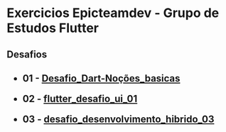 # Exercicios Epicteamdev - Grupo de Estudos Flutter

<h2>Desafios<h2/>

- 01 - [Desafio_Dart-Noções_basicas](https://github.com/vinnieoh/challenge_epicteamdev/tree/main/Desafio_Dart-No%C3%A7%C3%B5es_basicas)

- 02 - [flutter_desafio_ui_01](https://github.com/vinnieoh/challenge_epicteamdev/tree/main/flutter_desafio_ui_01)

- 03 - [desafio_desenvolvimento_hibrido_03](https://github.com/vinnieoh/challenge_epicteamdev/tree/main/desafio_desenvolvimento_hibrido_03)
